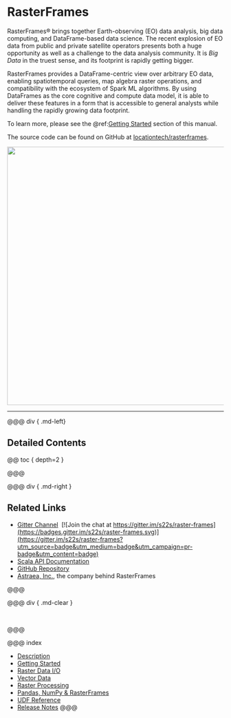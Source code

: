 # RasterFrames

RasterFrames® brings together Earth-observing (EO) data analysis, big data computing, and DataFrame-based data science. The recent explosion of EO data from public and private satellite operators presents both a huge opportunity as well as a challenge to the data analysis community. It is _Big Data_ in the truest sense, and its footprint is rapidly getting bigger. 

RasterFrames provides a DataFrame-centric view over arbitrary EO data, enabling spatiotemporal queries, map algebra raster operations, and compatibility with the ecosystem of Spark ML algorithms. By using DataFrames as the core cognitive and compute data model, it is able to deliver these features in a form that is accessible to general analysts while handling the rapidly growing data footprint.

To learn more, please see the @ref:[Getting Started](getting-started.md) section of this manual.

The source code can be found on GitHub at [locationtech/rasterframes](https://github.com/locationtech/rasterframes).

<img src="RasterFramePipeline.svg" width="600px"/>

<hr/>

@@@ div { .md-left}

## Detailed Contents

@@ toc { depth=2 }

@@@

@@@ div { .md-right }

## Related Links

* [Gitter Channel](https://gitter.im/s22s/raster-frames)&nbsp;&nbsp;[![Join the chat at https://gitter.im/s22s/raster-frames](https://badges.gitter.im/s22s/raster-frames.svg)](https://gitter.im/s22s/raster-frames?utm_source=badge&utm_medium=badge&utm_campaign=pr-badge&utm_content=badge)
* [Scala API Documentation](latest/api/index.html)
* [GitHub Repository](https://github.com/locationtech/rasterframes)
* [Astraea, Inc.](http://www.astraea.earth/), the company behind RasterFrames

@@@

@@@ div { .md-clear }

&nbsp;

@@@

@@@ index
* [Description](description.md)
* [Getting Started](getting-started.md)
* [Raster Data I/O](raster-io.md)
* [Vector Data](vector-data.md)
* [Raster Processing](raster-processing.md)
* [Pandas, NumPy & RasterFrames](pandas-numpy.md)
* [UDF Reference](reference.md)
* [Release Notes](release-notes.md)
@@@

